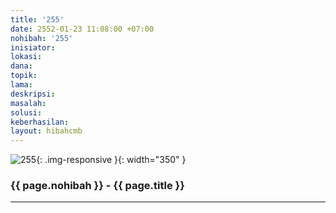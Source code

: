 ```yaml
---
title: '255'
date: 2552-01-23 11:08:00 +07:00
nohibah: '255'
inisiator:
lokasi:
dana:
topik:
lama:
deskripsi:
masalah:
solusi:
keberhasilan:
layout: hibahcmb
---
```


![255](/static/img/hibahcmb/255.png){: .img-responsive }{: width="350" }

### {{ page.nohibah }} - {{ page.title }}

---

